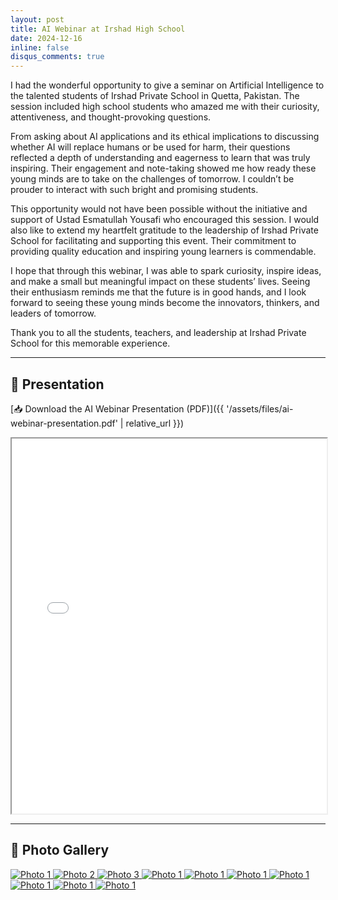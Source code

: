 ```yaml
---
layout: post
title: AI Webinar at Irshad High School
date: 2024-12-16
inline: false
disqus_comments: true
---
```


I had the wonderful opportunity to give a seminar on Artificial Intelligence to the talented students of Irshad Private School in Quetta, Pakistan. The session included high school students who amazed me with their curiosity, attentiveness, and thought-provoking questions.

From asking about AI applications and its ethical implications to discussing whether AI will replace humans or be used for harm, their questions reflected a depth of understanding and eagerness to learn that was truly inspiring. Their engagement and note-taking showed me how ready these young minds are to take on the challenges of tomorrow. I couldn’t be prouder to interact with such bright and promising students.

This opportunity would not have been possible without the initiative and support of Ustad Esmatullah Yousafi who encouraged this session. I would also like to extend my heartfelt gratitude to the leadership of Irshad Private School for facilitating and supporting this event. Their commitment to providing quality education and inspiring young learners is commendable.

I hope that through this webinar, I was able to spark curiosity, inspire ideas, and make a small but meaningful impact on these students’ lives. Seeing their enthusiasm reminds me that the future is in good hands, and I look forward to seeing these young minds become the innovators, thinkers, and leaders of tomorrow.

Thank you to all the students, teachers, and leadership at Irshad Private School for this memorable experience.

---
## 📄 Presentation
[📥 Download the AI Webinar Presentation (PDF)]({{ '/assets/files/ai-webinar-presentation.pdf' | relative_url }})

<iframe src="{{ '/assets/pdf/ai_webinar.pdf' | relative_url }}" width="100%" height="600px">
  This browser does not support PDFs. Please download the PDF to view it: 
  <a href="{{ '/assets/pdf/ai_webinar.pdf' | relative_url }}">Download PDF</a>.
</iframe>

---

## 📸 Photo Gallery
<div class="gallery">
  <a href="{{ '/assets/img/ai-webinar-irshad/pic1.jpg' | relative_url }}" data-lightbox="gallery" data-title="Photo 1">
    <img src="{{ '/assets/img/ai-webinar-irshad/pic1.jpg' | relative_url }}" alt="Photo 1">
  </a>
  <a href="{{ '/assets/img/ai-webinar-irshad/pic2.jpg' | relative_url }}" data-lightbox="gallery" data-title="Photo 2">
    <img src="{{ '/assets/img/ai-webinar-irshad/pic2.jpg' | relative_url }}" alt="Photo 2">
  </a>
  <a href="{{ '/assets/img/ai-webinar-irshad/pic3.jpg' | relative_url }}" data-lightbox="gallery" data-title="Photo 3">
    <img src="{{ '/assets/img/ai-webinar-irshad/pic3.jpg' | relative_url }}" alt="Photo 3">
  </a>
  <a href="{{ '/assets/img/ai-webinar-irshad/pic4.jpg' | relative_url }}" data-lightbox="gallery" data-title="Photo 1">
    <img src="{{ '/assets/img/ai-webinar-irshad/pic4.jpg' | relative_url }}" alt="Photo 1">
  </a>
  <a href="{{ '/assets/img/ai-webinar-irshad/pic5.jpg' | relative_url }}" data-lightbox="gallery" data-title="Photo 1">
    <img src="{{ '/assets/img/ai-webinar-irshad/pic6.jpg' | relative_url }}" alt="Photo 1">
  </a>
  <a href="{{ '/assets/img/ai-webinar-irshad/pic7.jpg' | relative_url }}" data-lightbox="gallery" data-title="Photo 1">
    <img src="{{ '/assets/img/ai-webinar-irshad/pic7.jpg' | relative_url }}" alt="Photo 1">
  </a>
  <a href="{{ '/assets/img/ai-webinar-irshad/pic8.jpg' | relative_url }}" data-lightbox="gallery" data-title="Photo 1">
    <img src="{{ '/assets/img/ai-webinar-irshad/pic8.jpg' | relative_url }}" alt="Photo 1">
  </a>
  <a href="{{ '/assets/img/ai-webinar-irshad/pic9.jpg' | relative_url }}" data-lightbox="gallery" data-title="Photo 1">
    <img src="{{ '/assets/img/ai-webinar-irshad/pic9.jpg' | relative_url }}" alt="Photo 1">
  </a>
  <a href="{{ '/assets/img/ai-webinar-irshad/pic10.jpg' | relative_url }}" data-lightbox="gallery" data-title="Photo 1">
    <img src="{{ '/assets/img/ai-webinar-irshad/pic10.jpg' | relative_url }}" alt="Photo 1">
  </a>
  <a href="{{ '/assets/img/ai-webinar-irshad/pic11.jpg' | relative_url }}" data-lightbox="gallery" data-title="Photo 1">
    <img src="{{ '/assets/img/ai-webinar-irshad/pic11.jpg' | relative_url }}" alt="Photo 1">
  </a>  
</div>